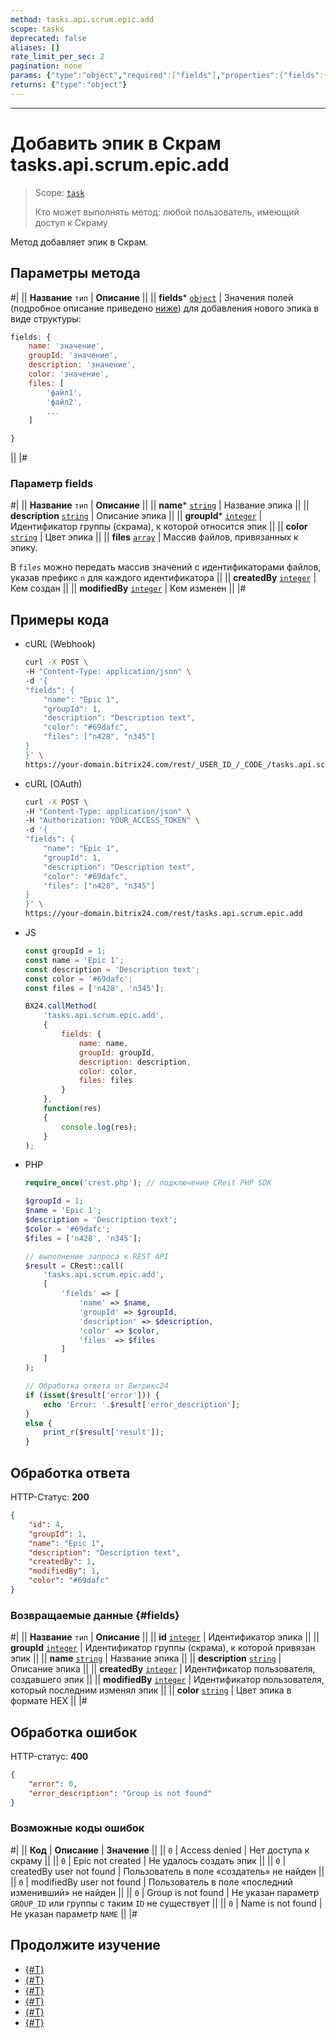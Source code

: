 ```yaml
---
method: tasks.api.scrum.epic.add
scope: tasks
deprecated: false
aliases: []
rate_limit_per_sec: 2
pagination: none
params: {"type":"object","required":["fields"],"properties":{"fields":{"type":"object"}}}
returns: {"type":"object"}
---
```



---

# Добавить эпик в Скрам tasks.api.scrum.epic.add

> Scope: [`task`](../../../scopes/permissions.md)
>
> Кто может выполнять метод: любой пользователь, имеющий доступ к Скраму

Метод добавляет эпик в Скрам.

## Параметры метода



#|
|| **Название**
`тип` | **Описание** ||
|| **fields***
[`object`](../../../data-types.md) | Значения полей (подробное описание приведено [ниже](#parametr-fields)) для добавления нового эпика в виде структуры:

```js
fields: {
    name: 'значение',
    groupId: 'значение',
    description: 'значение',
    color: 'значение',
    files: [
        'файл1',
        'файл2',
        ...
    ]

}
```

||
|#

### Параметр fields



#|
|| **Название**
`тип` | **Описание** ||
|| **name***
[`string`](../../../data-types.md) | Название эпика ||
|| **description**
[`string`](../../../data-types.md) | Описание эпика ||
|| **groupId***
[`integer`](../../../data-types.md) | Идентификатор группы (скрама), к которой относится эпик ||
|| **color**
[`string`](../../../data-types.md) | Цвет эпика ||
|| **files**
[`array`](../../../data-types.md) | Массив файлов, привязанных к эпику.

В `files` можно передать массив значений с идентификаторами файлов, указав префикс `n` для каждого идентификатора ||
|| **createdBy**
[`integer`](../../../data-types.md) | Кем создан ||
|| **modifiedBy**
[`integer`](../../../data-types.md) | Кем изменен ||
|#

## Примеры кода





- cURL (Webhook)

    ```bash
    curl -X POST \
    -H "Content-Type: application/json" \
    -d '{
    "fields": {
        "name": "Epic 1",
        "groupId": 1,
        "description": "Description text",
        "color": "#69dafc",
        "files": ["n428", "n345"]
    }
    }' \
    https://your-domain.bitrix24.com/rest/_USER_ID_/_CODE_/tasks.api.scrum.epic.add
    ```


- cURL (OAuth)

    ```bash
    curl -X POST \
    -H "Content-Type: application/json" \
    -H "Authorization: YOUR_ACCESS_TOKEN" \
    -d '{
    "fields": {
        "name": "Epic 1",
        "groupId": 1,
        "description": "Description text",
        "color": "#69dafc",
        "files": ["n428", "n345"]
    }
    }' \
    https://your-domain.bitrix24.com/rest/tasks.api.scrum.epic.add
    ```

- JS

    ```js
    const groupId = 1;
    const name = 'Epic 1';
    const description = 'Description text';
    const color = '#69dafc';
    const files = ['n428', 'n345'];

    BX24.callMethod(
        'tasks.api.scrum.epic.add',
        {
            fields: {
                name: name,
                groupId: groupId,
                description: description,
                color: color,
                files: files
            }
        },
        function(res)
        {
            console.log(res);
        }
    );
    ```

- PHP

    ```php
    require_once('crest.php'); // подключение CRest PHP SDK

    $groupId = 1;
    $name = 'Epic 1';
    $description = 'Description text';
    $color = '#69dafc';
    $files = ['n428', 'n345'];

    // выполнение запроса к REST API
    $result = CRest::call(
        'tasks.api.scrum.epic.add',
        [
            'fields' => [
                'name' => $name,
                'groupId' => $groupId,
                'description' => $description,
                'color' => $color,
                'files' => $files
            ]
        ]
    );

    // Обработка ответа от Битрикс24
    if (isset($result['error'])) {
        echo 'Error: '.$result['error_description'];
    }
    else {
        print_r($result['result']);
    }
    ```



## Обработка ответа

HTTP-Статус: **200**

```json
{
    "id": 4,
    "groupId": 1,
    "name": "Epic 1",
    "description": "Description text",
    "createdBy": 1,
    "modifiedBy": 1,
    "color": "#69dafc"
}
```

### Возвращаемые данные {#fields}

#|
|| **Название**
`тип` | **Описание** ||
|| **id**
[`integer`](../../../data-types.md) | Идентификатор эпика ||
|| **groupId**
[`integer`](../../../data-types.md) | Идентификатор группы (скрама), к которой привязан эпик ||
|| **name**
[`string`](../../../data-types.md) | Название эпика ||
|| **description**
[`string`](../../../data-types.md) | Описание эпика ||
|| **createdBy**
[`integer`](../../../data-types.md) | Идентификатор пользователя, создавшего эпик ||
|| **modifiedBy**
[`integer`](../../../data-types.md) | Идентификатор пользователя, который последним изменял эпик ||
|| **color**
[`string`](../../../data-types.md) | Цвет эпика в формате HEX ||
|#

## Обработка ошибок

HTTP-статус: **400**

```json
{
    "error": 0,
    "error_description": "Group is not found"
}
```



### Возможные коды ошибок

#|
|| **Код** | **Описание**  | **Значение** ||
|| `0` | Access denied | Нет доступа к скраму ||
|| `0` | Epic not created | Не удалось создать эпик ||
|| `0` | createdBy user not found | Пользователь в поле «создатель» не найден ||
|| `0` | modifiedBy user not found | Пользователь в поле «последний изменивший» не найден ||
|| `0` | Group is not found | Не указан параметр `GROUP_ID` или группы с таким `ID` не существует ||
|| `0` | Name is not found | Не указан параметр `NAME` ||
|#



## Продолжите изучение 

- [{#T}](./index.md)
- [{#T}](./tasks-api-scrum-epic-update.md)
- [{#T}](./tasks-api-scrum-epic-get.md)
- [{#T}](./tasks-api-scrum-epic-list.md)
- [{#T}](./tasks-api-scrum-epic-delete.md)
- [{#T}](./tasks-api-scrum-epic-get-fields.md)
